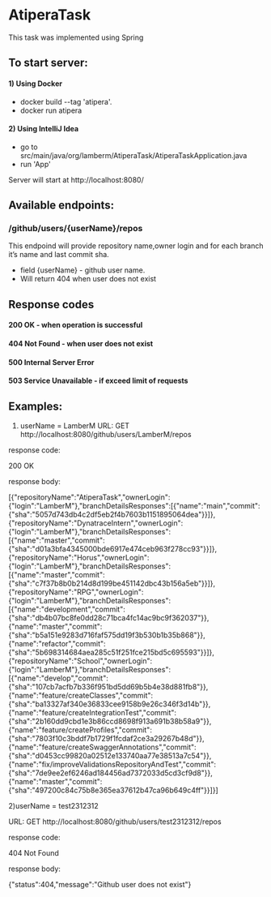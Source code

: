 # AtiperaTask
This task was implemented using Spring

## To start server:
#### 1) Using Docker
* docker build --tag 'atipera'.
* docker run atipera
#### 2) Using IntelliJ Idea
* go to src/main/java/org/lamberm/AtiperaTask/AtiperaTaskApplication.java
* run 'App'

Server will start at http://localhost:8080/
## Available endpoints:
### /github/users/{userName}/repos
This endpoind will provide repository name,owner login and for each branch it’s name and last commit sha.
* field {userName} - github user name.
* Will return 404 when user does not exist
## Response codes

#### 200 OK - when operation is successful
#### 404 Not Found - when user does not exist
#### 500 Internal Server Error
#### 503 Service Unavailable - if exceed limit of requests
## Examples:
1) userName = LamberM
URL:
GET http://localhost:8080/github/users/LamberM/repos

response code:

200 OK

response body:

[{"repositoryName":"AtiperaTask","ownerLogin":{"login":"LamberM"},"branchDetailsResponses":[{"name":"main","commit":{"sha":"5057d743db4c2df5eb2f4b7603b1151895064dea"}}]},{"repositoryName":"DynatraceIntern","ownerLogin":{"login":"LamberM"},"branchDetailsResponses":[{"name":"master","commit":{"sha":"d01a3bfa4345000bde6917e474ceb963f278cc93"}}]},{"repositoryName":"Horus","ownerLogin":{"login":"LamberM"},"branchDetailsResponses":[{"name":"master","commit":{"sha":"c7f37b8b0b214d8d199be451142dbc43b156a5eb"}}]},{"repositoryName":"RPG","ownerLogin":{"login":"LamberM"},"branchDetailsResponses":[{"name":"development","commit":{"sha":"db4b07bc8fe0dd28c71bca4fc14ac9bc9f362037"}},{"name":"master","commit":{"sha":"b5a151e9283d716faf575dd19f3b530b1b35b868"}},{"name":"refactor","commit":{"sha":"5b698314684aea285c51f251fce215bd5c695593"}}]},{"repositoryName":"School","ownerLogin":{"login":"LamberM"},"branchDetailsResponses":[{"name":"develop","commit":{"sha":"107cb7acfb7b336f951bd5dd69b5b4e38d881fb8"}},{"name":"feature/createClasses","commit":{"sha":"ba13327af340e36833cee9158b9e26c346f3d14b"}},{"name":"feature/createIntegrationTest","commit":{"sha":"2b160dd9cbd1e3b86ccd8698f913a691b38b58a9"}},{"name":"feature/createProfiles","commit":{"sha":"7803f10c3bddf7b1729f1fcdaf2ce3a29267b48d"}},{"name":"feature/createSwaggerAnnotations","commit":{"sha":"d0453cc99820a02512e133740aa77e38513a7c54"}},{"name":"fix/improveValidationsRepositoryAndTest","commit":{"sha":"7de9ee2ef6246ad184456ad7372033d5cd3cf9d8"}},{"name":"master","commit":{"sha":"497200c84c75b8e365ea37612b47ca96b649c4ff"}}]}]

2)userName = test2312312

URL:
GET http://localhost:8080/github/users/test2312312/repos

response code:

404 Not Found

response body:

{"status":404,"message":"Github user does not exist"}